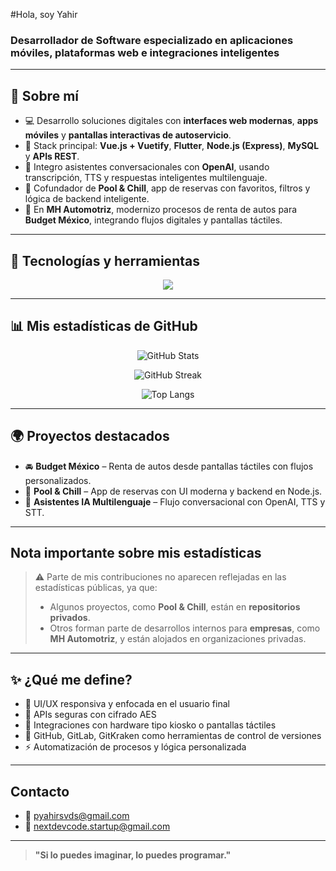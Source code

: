 #Hola, soy Yahir  
### Desarrollador de Software especializado en aplicaciones móviles, plataformas web e integraciones inteligentes

---

## 🚀 Sobre mí

- 💻 Desarrollo soluciones digitales con **interfaces web modernas**, **apps móviles** y **pantallas interactivas de autoservicio**.  
- 🔧 Stack principal: **Vue.js + Vuetify**, **Flutter**, **Node.js (Express)**, **MySQL** y **APIs REST**.  
- 🤖 Integro asistentes conversacionales con **OpenAI**, usando transcripción, TTS y respuestas inteligentes multilenguaje.  
- 📱 Cofundador de **Pool & Chill**, app de reservas con favoritos, filtros y lógica de backend inteligente.  
- 🏢 En **MH Automotriz**, modernizo procesos de renta de autos para **Budget México**, integrando flujos digitales y pantallas táctiles.  

---

## 🧰 Tecnologías y herramientas

<p align="center">
  <img src="https://skillicons.dev/icons?i=vue,vuetify,flutter,dart,nodejs,express,mysql,js,ts,html,css,git,github,figma,python" />
</p>

---

## 📊 Mis estadísticas de GitHub

<p align="center">
  <img src="https://github-readme-stats.vercel.app/api?username=Yahir019cx&show_icons=true&theme=tokyonight" alt="GitHub Stats" />
</p>

<p align="center">
  <img src="https://github-readme-streak-stats.herokuapp.com/?user=Yahir019cx&theme=tokyonight&hide_border=false" alt="GitHub Streak" />
</p>

<p align="center">
  <img src="https://github-readme-stats.vercel.app/api/top-langs/?username=Yahir019cx&layout=compact&theme=tokyonight" alt="Top Langs" />
</p>

---

## 🌍 Proyectos destacados

- 🚘 **Budget México** – Renta de autos desde pantallas táctiles con flujos personalizados.  
- 📲 **Pool & Chill** – App de reservas con UI moderna y backend en Node.js.  
- 🤖 **Asistentes IA Multilenguaje** – Flujo conversacional con OpenAI, TTS y STT.
---

## Nota importante sobre mis estadísticas

> ⚠️ Parte de mis contribuciones no aparecen reflejadas en las estadísticas públicas, ya que:
> - Algunos proyectos, como **Pool & Chill**, están en **repositorios privados**.
> - Otros forman parte de desarrollos internos para **empresas**, como **MH Automotriz**, y están alojados en organizaciones privadas.

---

## ✨ ¿Qué me define?

- 🎨 UI/UX responsiva y enfocada en el usuario final  
- 🔐 APIs seguras con cifrado AES  
- 🧩 Integraciones con hardware tipo kiosko o pantallas táctiles  
- 🤝 GitHub, GitLab, GitKraken como herramientas de control de versiones  
- ⚡ Automatización de procesos y lógica personalizada
---

## Contacto

- 📩 pyahirsvds@gmail.com  
- 📨 nextdevcode.startup@gmail.com  

---

> **"Si lo puedes imaginar, lo puedes programar."**
